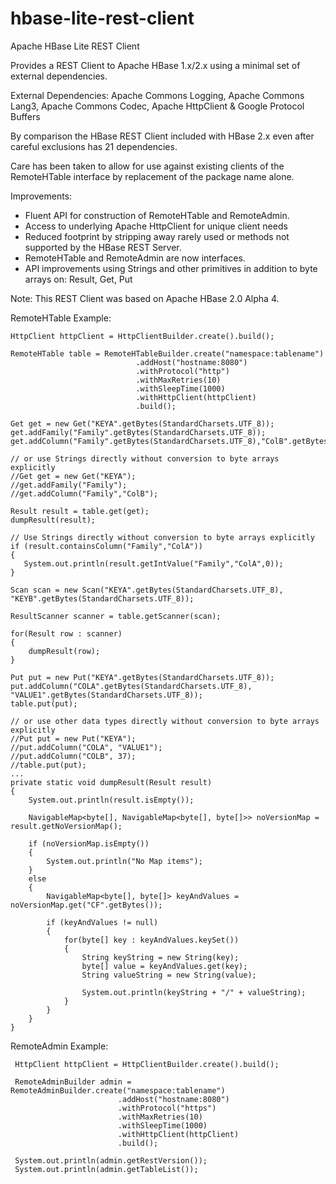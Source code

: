 # hbase-lite-rest-client
Apache HBase Lite REST Client 

Provides a REST Client to Apache HBase 1.x/2.x using a minimal set of external dependencies.

External Dependencies: Apache Commons Logging, Apache Commons Lang3, Apache Commons Codec, Apache HttpClient & Google Protocol Buffers

By comparison the HBase REST Client included with HBase 2.x even after careful exclusions has 21 dependencies.
 
Care has been taken to allow for use against existing clients of the RemoteHTable interface by replacement of the package name alone.  

Improvements:

   * Fluent API for construction of RemoteHTable and RemoteAdmin.
   * Access to underlying Apache HttpClient for unique client needs
   * Reduced footprint by stripping away rarely used or methods not supported by the HBase REST Server.
   * RemoteHTable and RemoteAdmin are now interfaces.
   * API improvements using Strings and other primitives in addition to byte arrays on: Result, Get, Put
   

Note: This REST Client was based on Apache HBase 2.0 Alpha 4.
  
RemoteHTable Example:

```
HttpClient httpClient = HttpClientBuilder.create().build();
            
RemoteHTable table = RemoteHTableBuilder.create("namespace:tablename")
                            .addHost("hostname:8080")
                            .withProtocol("http")
                            .withMaxRetries(10)
                            .withSleepTime(1000)
                            .withHttpClient(httpClient)
                            .build();

Get get = new Get("KEYA".getBytes(StandardCharsets.UTF_8));
get.addFamily("Family".getBytes(StandardCharsets.UTF_8));
get.addColumn("Family".getBytes(StandardCharsets.UTF_8),"ColB".getBytes(StandardCharsets.UTF_8));

// or use Strings directly without conversion to byte arrays explicitly
//Get get = new Get("KEYA");
//get.addFamily("Family");
//get.addColumn("Family","ColB");
        
Result result = table.get(get);
dumpResult(result);

// Use Strings directly without conversion to byte arrays explicitly
if (result.containsColumn("Family","ColA")) 
{
   System.out.println(result.getIntValue("Family","ColA",0));
}

Scan scan = new Scan("KEYA".getBytes(StandardCharsets.UTF_8), "KEYB".getBytes(StandardCharsets.UTF_8));
        
ResultScanner scanner = table.getScanner(scan);
        
for(Result row : scanner)
{
    dumpResult(row);
}

Put put = new Put("KEYA".getBytes(StandardCharsets.UTF_8));
put.addColumn("COLA".getBytes(StandardCharsets.UTF_8), "VALUE1".getBytes(StandardCharsets.UTF_8));
table.put(put);

// or use other data types directly without conversion to byte arrays explicitly
//Put put = new Put("KEYA");
//put.addColumn("COLA", "VALUE1");
//put.addColumn("COLB", 37);
//table.put(put);
...
private static void dumpResult(Result result)
{
    System.out.println(result.isEmpty());

    NavigableMap<byte[], NavigableMap<byte[], byte[]>> noVersionMap = result.getNoVersionMap();
    
    if (noVersionMap.isEmpty())
    {
        System.out.println("No Map items");
    }
    else
    {
        NavigableMap<byte[], byte[]> keyAndValues = noVersionMap.get("CF".getBytes());
        
        if (keyAndValues != null)
        {
            for(byte[] key : keyAndValues.keySet())
            {
                String keyString = new String(key);
                byte[] value = keyAndValues.get(key);
                String valueString = new String(value);
                
                System.out.println(keyString + "/" + valueString);
            }
        }
    }
}
```

RemoteAdmin Example:

```
 HttpClient httpClient = HttpClientBuilder.create().build();
            
 RemoteAdminBuilder admin = RemoteAdminBuilder.create("namespace:tablename")
                        .addHost("hostname:8080")
                        .withProtocol("https")
                        .withMaxRetries(10)
                        .withSleepTime(1000)
                        .withHttpClient(httpClient)
                        .build();

 System.out.println(admin.getRestVersion());
 System.out.println(admin.getTableList());                      
```
